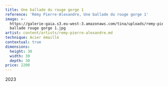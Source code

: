 ```yaml
---
title: Une ballade du rouge gorge 1
reference: 'Rémy Pierre-Alexandre, Une ballade du rouge gorge 1'
image: >-
  https://galerie-gaia.s3.eu-west-3.amazonaws.com/tina/uploads/remy-pierre-alexandre/galerie-gaia-remy-pierre-alexandre-une
  ballade rouge gorge 1.jpg
artist: content/artists/remy-pierre-alexandre.md
technique: Acier émaillé
contextual: true
dimensions:
  height: 30
  width: 30
  depth: 30
price: 2200
---
```


2023
